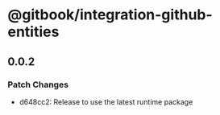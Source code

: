 # @gitbook/integration-github-entities

## 0.0.2

### Patch Changes

-   d648cc2: Release to use the latest runtime package
